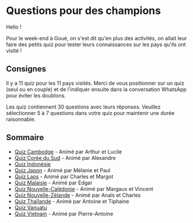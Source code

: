 # Questions pour des champions

Hello !

Pour le week-end à Goué, on s'est dit qu'en plus des activités, on allait leur faire des petits quiz pour tester leurs connaissances sur les pays qu'ils ont visité !

## Consignes
Il y a 11 quiz pour les 11 pays visités. Merci de vous positionner sur un quiz (seul ou en couple) et de l'indiquer ensuite dans la conversation WhatsApp pour éviter les doublons.

Les quiz contiennent 30 questions avec leurs réponses. Veuillez sélectionner 5 à 7 questions dans votre quiz pour maintenir une durée raisonnable.

## Sommaire
- [Quiz Cambodge](Quiz/Cambodge.md) - Animé par Arthur et Lucile
- [Quiz Corée du Sud](Quiz/CoreeDuSud.md) - Animé par Alexandre
- [Quiz Indonésie](Quiz/Indonesie.md)
- [Quiz Japon](Quiz/Japon.md) - Animé par Mélanie et Paul
- [Quiz Laos](Quiz/Laos.md) - Animé par Charles et Margot
- [Quiz Malaisie](Quiz/Malaisie.md) - Animé par Edgar
- [Quiz Nouvelle-Calédonie](Quiz/NouvelleCaledonie.md) - Animé par Margaux et Vincent
- [Quiz Nouvelle-Zélande](Quiz/NouvelleZelande.md) - Animé par Anaïs et Charles
- [Quiz Thaïlande](Quiz/Thailand.md) - Animé par Antoine et Tiphaine
- [Quiz Vanuatu](Quiz/Vanuatu.md)
- [Quiz Vietnam](Quiz/Vietnam.md) - Animé par Pierre-Antoine
